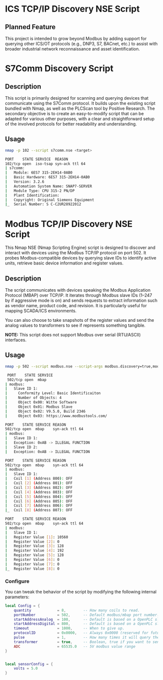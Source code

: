 # ICS TCP/IP Discovery NSE Script

## Planned Feature  
This project is intended to grow beyond Modbus by adding support for querying other ICS/OT protocols (e.g., DNP3, S7, BACnet, etc.) to assist with broader industrial network reconnaissance and asset identification.

# S7Comm Discovery Script

## Description 

This script is primarily designed for scanning and querying devices that communicate using the S7Comm protocol. 
It builds upon the existing script bundled with Nmap, as well as the PLCScan tool by Positive Research.
The secondary objective is to create an easy-to-modify script that can be adapted for various other purposes, 
with a clear and straightforward setup of the involved protocols for better readability and understanding.

## Usage

```bash
nmap -p 102 --script s7comm.nse <target>
```

```bash
PORT    STATE SERVICE  REASON
102/tcp open  iso-tsap syn-ack ttl 64
| s7comm: 
|   Module: 6ES7 315-2EH14-0AB0 
|   Basic Hardware: 6ES7 315-2EH14-0AB0 
|   Version: 3.2.6
|   Automation System Name: SNAP7-SERVER
|   Module Type: CPU 315-2 PN/DP
|   Plant Identification: 
|   Copyright: Original Siemens Equipment
|_  Serial Number: S C-C2UR28922012
```

# Modbus TCP/IP Discovery NSE Script

This Nmap NSE (Nmap Scripting Engine) script is designed to discover and interact with devices using the Modbus TCP/IP protocol on port 502. It probes Modbus-compatible devices by querying slave IDs to identify active units, retrieve basic device information and register values. 

## Description

The script communicates with devices speaking the Modbus Application Protocol (MBAP) over TCP/IP. It iterates through Modbus slave IDs (1–247 by if aggressive mode is on) and sends requests to extract information such as vendor name, product code, and revision. It is particularly useful for mapping SCADA/ICS environments.

You can also choose to take snapshots of the register values and send the analog values to transformers to see if represents something tangible. 

**NOTE:** This script does not support Modbus over serial (RTU/ASCII) interfaces.

## Usage

```bash
nmap -p 502 --script modbus.nse --script-args modbus.discovery=true,modbus.aggressive=true <target>
```

```bash
 PORT    STATE SERVICE
 502/tcp open  mbap
| modbus: 
|   Slave ID 1:
|     Conformity Level: Basic Identificaiton
|     Number of Objects: 4
|     Object 0x00: Witte Software
|     Object 0x01: Modbus Slave
|     Object 0x02: V9.5.0, Build 2346
|     Object 0x03: https://www.modbustools.com/

PORT    STATE SERVICE REASON
502/tcp open  mbap    syn-ack ttl 64
| modbus: 
|   Slave ID 1:
|   Exception: 0xAB -> ILLEGAL FUNCTION
|   Slave ID 2:
|   Exception: 0xAB -> ILLEGAL FUNCTION

PORT    STATE SERVICE REASON
502/tcp open  mbap    syn-ack ttl 64
| modbus: 
|   Slave ID 1:
|   Coil [1] (Address 800): OFF
|   Coil [2] (Address 801): OFF
|   Coil [3] (Address 802): OFF
|   Coil [4] (Address 803): OFF
|   Coil [5] (Address 804): OFF
|   Coil [6] (Address 805): OFF
|   Coil [7] (Address 806): OFF
|_  Coil [8] (Address 807): OFF

PORT    STATE SERVICE REASON
502/tcp open  mbap    syn-ack ttl 64
| modbus: 
|   Slave ID 1:
|   Register Value [1]: 10560
|   Register Value [2]: 0
|   Register Value [3]: 128
|   Register Value [4]: 192
|   Register Value [5]: 128
|   Register Value [6]: 0
|   Register Value [7]: 0
|_  Register Value [8]: 0
```

### Configure

You can tweak the behavior of the script by modifying the following internal parameters:

```lua
local Config = {
    quantity            = 8,        -- How many coils to read.
    portNumber          = 502,      -- Default modbus/mbap port number.
    startAddressAnalog  = 100,      -- Default is based on a OpenPLC slave device.
    startAddressDigital = 800,      -- Default is based on a OpenPLC slave device.
    timeout             = 1000,     -- When to give up.
    protocolID          = 0x0000,   -- Always 0x0000 (reserved for future use...lol!)
    pulse               = 1,        -- How many times it will query the specific register
    transformer         = true,     -- Boolean, true if you want to send analog data to transform the data for suggestions.
    ADC                 = 65535.0   -- 5V modbus value range
}


local sensorConfig = {
    volts = 5.0
}
```
